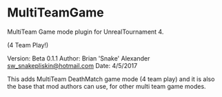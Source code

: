 # MultiTeamGame
MultiTeam Game mode plugin for UnrealTournament 4. 

(4 Team Play!)

Version: Beta 0.1.1
Author: Brian 'Snake' Alexander  sw_snakepliskin@hotmail.com
Date: 4/5/2017

This adds MultiTeam DeathMatch game mode (4 team play) and it is also the base that mod authors can use, for other multi team game modes.
